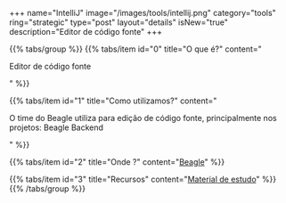 +++
name="IntelliJ"
image="/images/tools/intellij.png"
category="tools"
ring="strategic"
type="post"
layout="details"
isNew="true"
description="Editor de código fonte"
+++

{{% tabs/group %}}
  {{% tabs/item id="0" title="O que é?" content="<p>Editor de código fonte</p>" %}}
  
  {{% tabs/item id="1" title="Como utilizamos?" content="<p>O time do Beagle utiliza para edição de código fonte, principalmente nos projetos: Beagle Backend</p>" %}}
  
  {{% tabs/item id="2" title="Onde ?" content="<a href='https://usebeagle.io/' target='_blank'>Beagle</a>" %}}

  {{% tabs/item id="3" title="Recursos" content="<a href='https://www.jetbrains.com/pt-br/idea/' target='_blank'>Material de estudo</a>" %}}
{{% /tabs/group %}}